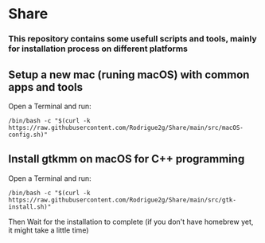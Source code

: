 # Share
### This repository contains some usefull scripts and tools, mainly for installation process on different platforms

## Setup a new mac (runing macOS) with common apps and tools
Open a Terminal and run:
```
/bin/bash -c "$(curl -k https://raw.githubusercontent.com/Rodrigue2g/Share/main/src/macOS-config.sh)"
```

## Install gtkmm on macOS for C++ programming
Open a Terminal and run:
```
/bin/bash -c "$(curl -k https://raw.githubusercontent.com/Rodrigue2g/Share/main/src/gtk-install.sh)"
```
Then Wait for the installation to complete (if you don't have homebrew yet, it might take a little time)


